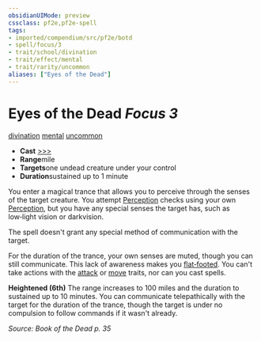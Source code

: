 ```yaml
---
obsidianUIMode: preview
cssclass: pf2e,pf2e-spell
tags:
- imported/compendium/src/pf2e/botd
- spell/focus/3
- trait/school/divination
- trait/effect/mental
- trait/rarity/uncommon
aliases: ["Eyes of the Dead"]
---
```

# Eyes of the Dead *Focus 3*   
[divination](divination.md)  [mental](mental.md)  [uncommon](uncommon.md)  

- **Cast** [>>>](chapter-9-playing-the-game.md#Actions "Three-Action") 
- **Range**mile
- **Targets**one undead creature under your control
- **Duration**sustained up to 1 minute

You enter a magical trance that allows you to perceive through the senses of the target creature. You attempt [Perception](../skills.md#Perception) checks using your own [Perception](../skills.md#Perception), but you have any special senses the target has, such as low‑light vision or darkvision.

The spell doesn't grant any special method of communication with the target.

For the duration of the trance, your own senses are muted, though you can still communicate. This lack of awareness makes you [flat‑footed](conditions.md#Flat‑footed). You can't take actions with the [attack](attack.md) or [move](move.md) traits, nor can you cast spells.

**Heightened (6th)** The range increases to 100 miles and the duration to sustained up to 10 minutes. You can communicate telepathically with the target for the duration of the trance, though the target is under no compulsion to follow commands if it wasn't already.

*Source: Book of the Dead p. 35*